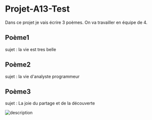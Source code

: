 # Projet-A13-Test
Dans ce projet je vais écrire 3 poèmes. On va travailler en équipe de 4.

## Poème1
sujet : la vie est tres belle

## Poème2 
sujet : la vie d'analyste programmeur 

## Poème3
sujet : La joie du partage et de la découverte 

<img src="image.jpg" alt="description">
